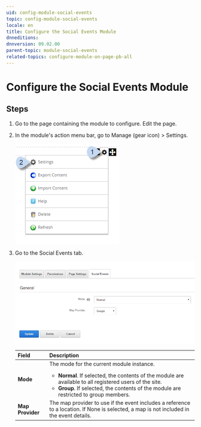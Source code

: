 ```yaml
---
uid: config-module-social-events
topic: config-module-social-events
locale: en
title: Configure the Social Events Module
dnneditions: 
dnnversion: 09.02.00
parent-topic: module-social-events
related-topics: configure-module-on-page-pb-all
---
```


# Configure the Social Events Module

## Steps

1.  Go to the page containing the module to configure. Edit the page.
2.  In the module's action menu bar, go to Manage (gear icon) \> Settings.
    
      
    
    ![Manage action menu > Settings](/images/scr-actionmenu-manage-settings.png)
    
      
    
3.  Go to the Social Events tab.
    
      
    
    ![Module Settings — Social Events](/images/scr-modulesettings-SocialEvents.png)
    
      
    
    |**Field**|**Description**|
    |---|---|
    |**Mode**|The mode for the current module instance.<ul><li>**Normal**. If selected, the contents of the module are available to all registered users of the site.</li><li>**Group**. If selected, the contents of the module are restricted to group members.</li></ul>|
    |**Map Provider**|The map provider to use if the event includes a reference to a location. If None is selected, a map is not included in the event details.|